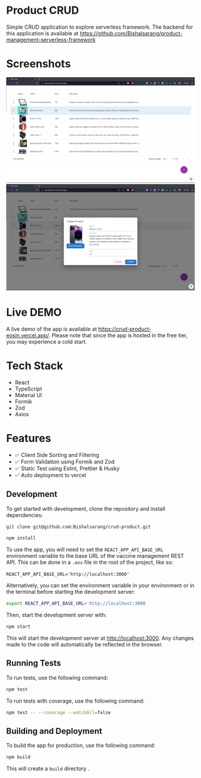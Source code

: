 # Product CRUD

Simple CRUD application to explore serverless framework. The backend for this application is available at https://github.com/Bishalsarang/product-management-serverless-framework

# Screenshots
![img.png](assets/list-page.png)
![img.png](assets/add-product.png)

# Live DEMO
A live demo of the app is available at https://crud-product-eosin.vercel.app/. Please note that since the app is hosted in the free tier, you may experience a cold start.

# Tech Stack
- React
- TypeScript
- Material UI
- Formik
- Zod
- Axios

# Features
- ✅ Client Side Sorting and Filtering
- ✅ Form Validation using Formik and Zod
- ✅ Static Test using Eslint, Prettier & Husky
- ✅ Auto deployment to vercel

## Development

To get started with development, clone the repository and install dependencies:

```bash
git clone git@github.com:Bishalsarang/crud-product.git
```

```bash
npm install
```

To use the app, you will need to set the `REACT_APP_API_BASE_URL` environment variable to the base URL of the vaccine management REST API. This can be done in a `.env` file in the root of the project, like so:

`REACT_APP_API_BASE_URL='http://localhost:3000'`

Alternatively, you can set the environment variable in your environment or in the terminal before starting the development server:

```bash
export REACT_APP_API_BASE_URL='http://localhost:3000
``` 

Then, start the development server with:

```bash
npm start
``` 
This will start the development server at [http://localhost:3000](http://localhost:3000/). Any changes made to the code will automatically be reflected in the browser.

## Running Tests

To run tests, use the following command:

```bash
npm test
``` 

To run tests with coverage, use the following command:

```bash
npm test -- --coverage --watchAll=false
```
## Building and Deployment

To build the app for production, use the following command:

```bash
npm build
``` 
This will create a `build` directory .
